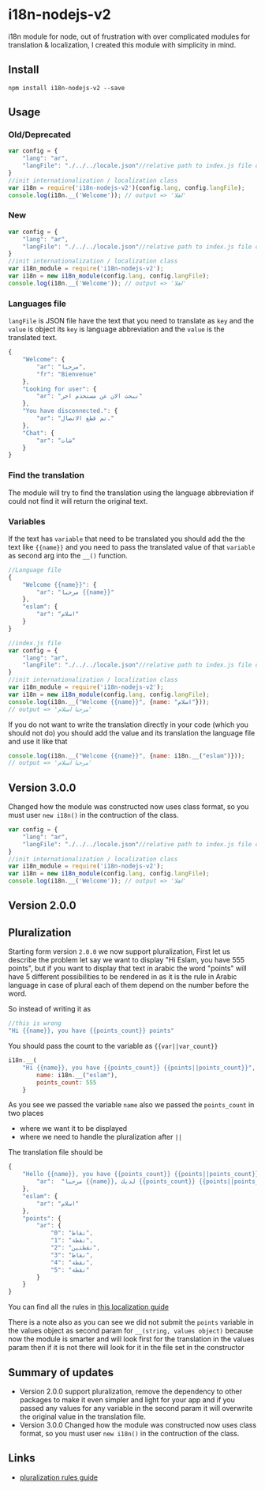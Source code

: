 # i18n-nodejs-v2

i18n module for node, out of frustration with over complicated modules for translation & localization, I created this module with simplicity in mind.

## Install

```shell
npm install i18n-nodejs-v2 --save
```

## Usage

### Old/Deprecated

```js
var config = {
	"lang": "ar",
	"langFile": "./../../locale.json"//relative path to index.js file of i18n-nodejs-v2 module
}
//init internationalization / localization class
var i18n = require('i18n-nodejs-v2')(config.lang, config.langFile);
console.log(i18n.__('Welcome')); // output => 'اهلا'
```
### New

```js
var config = {
	"lang": "ar",
	"langFile": "./../../locale.json"//relative path to index.js file of i18n-nodejs-v2 module
}
//init internationalization / localization class
var i18n_module = require('i18n-nodejs-v2');
var i18n = new i18n_module(config.lang, config.langFile);
console.log(i18n.__('Welcome')); // output => 'اهلا'
```

### Languages file

`langFile` is JSON file have the text that you need to translate as `key` and the `value` is object its `key` is language abbreviation and the `value` is the translated text.

```js
{
	"Welcome": {
		"ar": "مرحبا",
		"fr": "Bienvenue"
	},
	"Looking for user": {
		"ar": "نبحث الان عن مستخدم اخر"
	},
	"You have disconnected.": {
		"ar": "تم قطع الاتصال."
	},
	"Chat": {
		"ar": "شات"
	}
}
```

### Find the translation

The module will try to find the translation using the language abbreviation if could not find it will return the original text.

### Variables
If the text has `variable` that need to be translated you should add the the text like `{{name}}` and you need to pass the translated value of that `variable` as second arg into the `__()` function.
```js
//Language file
{
	"Welcome {{name}}": {
		"ar": "مرحبا {{name}}"
	},
	"eslam": {
		"ar": "اسلام"
	}
}
```
```js
//index.js file
var config = {
	"lang": "ar",
	"langFile": "./../../locale.json"//relative path to index.js file of i18n-nodejs-v2 module
}
//init internationalization / localization class
var i18n_module = require('i18n-nodejs-v2');
var i18n = new i18n_module(config.lang, config.langFile);
console.log(i18n.__("Welcome {{name}}", {name: "اسلام"}));
// output => 'مرحبا اسلام'
```

If you do not want to write the translation directly in your code (which you should not do) you should add the value and its translation the language file and use it like that
```js
console.log(i18n.__("Welcome {{name}}", {name: i18n.__("eslam")}));
// output => 'مرحبا اسلام'
```

## Version 3.0.0
Changed how the module was constructed now uses class format, so you must user `new i18n()` in the contruction of the class.
```js
var config = {
	"lang": "ar",
	"langFile": "./../../locale.json"//relative path to index.js file of i18n-nodejs-v2 module
}
//init internationalization / localization class
var i18n_module = require('i18n-nodejs-v2');
var i18n = new i18n_module(config.lang, config.langFile);
console.log(i18n.__('Welcome')); // output => 'اهلا'
```


## Version 2.0.0
## Pluralization
Starting form version `2.0.0` we now support pluralization, First let us describe the problem let say we want to display "Hi Eslam, you have 555 points", but if you want to display that text in arabic the word "points" will have 5 different possibilities to be rendered in as it is the rule in Arabic language in case of plural each of them depend on the number before the word.

So instead of writing it as 
```js
//this is wrong
"Hi {{name}}, you have {{points_count}} points"
```
You should pass the count to the variable as `{{var||var_count}}`
```js
i18n.__(
    "Hi {{name}}, you have {{points_count}} {{points||points_count}}", {   
        name: i18n.__("eslam"), 
        points_count: 555
    }
```
As you see we passed the variable `name` also we passed the `points_count` in two places
- where we want it to be displayed
- where we need to handle the pluralization after `||`

The translation file should be 
```js
{
    "Hello {{name}}, you have {{points_count}} {{points||points_count}}": {
		"ar":  "مرحبا {{name}}, لديك {{points_count}} {{points||points_count}}"
	},
	"eslam": {
		"ar": "اسلام"
	},
	"points": {
		"ar": {
			"0": "نقاط",
			"1": "نقطة",
			"2": "نقطتين",
			"3": "نقاط",
			"4": "نقطة",
			"5": "نقطة"
		}
	}
}
```
You can find all the rules in [this localization guide](http://localization-guide.readthedocs.org/en/latest/l10n/pluralforms.html)

There is a note also as you can see we did not submit the `points` variable in the values object as second param for `__(string, values object)` because now the module is smarter and will look first for the translation in the values param then if it is not there will look for it in the file set in the constructor

## Summary of updates
- Version 2.0.0 support pluralization, remove the dependency to other packages to make it even simpler and light for your app and if you passed any values for any variable in the second param it will overwrite the original value in the translation file.
- Version 3.0.0 Changed how the module was constructed now uses class format, so you must user `new i18n()` in the contruction of the class.

## Links
- [pluralization rules guide](http://localization-guide.readthedocs.org/en/latest/l10n/pluralforms.html)
